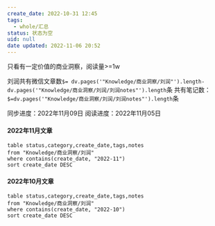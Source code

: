 ```yaml
---
create_date: 2022-10-31 12:45
tags:
  - whole/汇总
status: 状态为空
uid: null
date updated: 2022-11-06 20:52
---
```


只看有一定价值的商业洞察，阅读量>=1w

刘润共有微信文章数`$= dv.pages('"Knowledge/商业洞察/刘润"').length-dv.pages('"Knowledge/商业洞察/刘润/刘润notes"').length`条
共有笔记数：`$=dv.pages('"Knowledge/商业洞察/刘润/刘润notes"').length`条

同步进度：2022年11月09日
阅读进度：2022年11月05日


#### 2022年11月文章

```dataview
table status,category,create_date,tags,notes 
from "Knowledge/商业洞察/刘润"
where contains(create_date, "2022-11")
sort create_date DESC
```

#### 2022年10月文章

```dataview
table status,category,create_date,tags,notes
from "Knowledge/商业洞察/刘润"
where contains(create_date, "2022-10")
sort create_date DESC 
```
